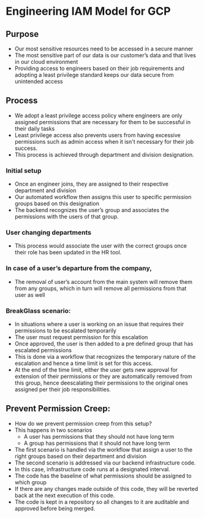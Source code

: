 # Engineering IAM Model for GCP

## Purpose

- Our most sensitive resources need to be accessed in a secure manner
- The most sensitive part of our data is our customer’s data and that lives in our cloud environment
- Providing access to engineers based on their job requirements and adopting a least privilege standard keeps our data secure from unintended access

## Process

- We adopt a least privilege access policy where engineers are only assigned permissions that are necessary for them to be successful in their daily tasks
- Least privilege access also prevents users from having excessive permissions such as admin access when it isn't necessary for their job success.
- This process is achieved through department and division designation.

### Initial setup

- Once an engineer joins, they are assigned to their respective department and division
- Our automated workflow then assigns this user to specific permission groups based on this designation
- The backend recognizes the user’s group and associates the permissions with the users of that group.

### User changing departments

- This process would associate the user with the correct groups once their role has been updated in the HR tool.

### In case of a user’s departure from the company,

- The removal of user’s account from the main system will remove them from any groups, which in turn will remove all permissions from that user as well

### BreakGlass scenario:

- In situations where a user is working on an issue that requires their permissions to be escalated temporarily
- The user must request permission for this escalation
- Once approved, the user is then added to a pre defined group that has escalated permissions
- This is done via a workflow that recognizes the temporary nature of the escalation and hence a time limit is set for this access.
- At the end of the time limit, either the user gets new approval for extension of their permissions or they are automatically removed from this group, hence deescalating their permissions to the original ones assigned per their job responsibilities.

## Prevent Permission Creep:

- How do we prevent permission creep from this setup?
- This happens in two scenarios
  - A user has permissions that they should not have long term
  - A group has permissions that it should not have long term
- The first scenario is handled via the workflow that assign a user to the right groups based on their department and division
- The second scenario is addressed via our backend infrastructure code.
- In this case, infrastructure code runs at a designated interval.
- The code has the baseline of what permissions should be assigned to which group
- If there are any changes made outside of this code, they will be reverted back at the next execution of this code.
- The code is kept in a repository so all changes to it are auditable and approved before being merged.
